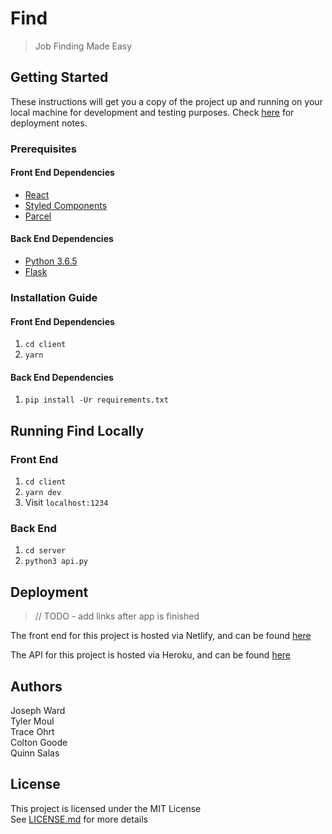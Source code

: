# Find

> Job Finding Made Easy

## Getting Started

These instructions will get you a copy of the project up and running on your local machine for development and testing purposes. Check [here](#Deployment) for deployment notes.

### Prerequisites

#### Front End Dependencies

* [React](https://reactjs.org/)
* [Styled Components](https://www.styled-components.com/)
* [Parcel](https://parceljs.org/)

#### Back End Dependencies

* [Python 3.6.5](https://www.python.org/)
* [Flask](http://flask.pocoo.org/)

### Installation Guide

#### Front End Dependencies

1. `cd client`
2. `yarn`

#### Back End Dependencies

1. `pip install -Ur requirements.txt`

## Running Find Locally

### Front End

1. `cd client`
2. `yarn dev`
3. Visit `localhost:1234`

### Back End

1. `cd server`
2. `python3 api.py`

## Deployment

> // TODO - add links after app is finished

The front end for this project is hosted via Netlify, and can be found [here]()

The API for this project is hosted via Heroku, and can be found [here]()

## Authors

Joseph Ward  
Tyler Moul  
Trace Ohrt  
Colton Goode  
Quinn Salas  

## License

This project is licensed under the MIT License  
See [LICENSE.md](LICENSE.md) for more details
